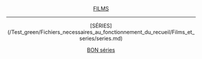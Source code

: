  <p align=center> <a href=/Test_green/Fichiers_necessaires_au_fonctionnement_du_recueil/Films_et_series/films.md>FILMS</a> </p>

---

<p align=center> [SÉRIES](/Test_green/Fichiers_necessaires_au_fonctionnement_du_recueil/Films_et_series/series.md) </p>
<p align=center> <a href=/Test_green/Fichiers_necessaires_au_fonctionnement_du_recueil/Films_et_series/series.md>BON séries</a> </p>




